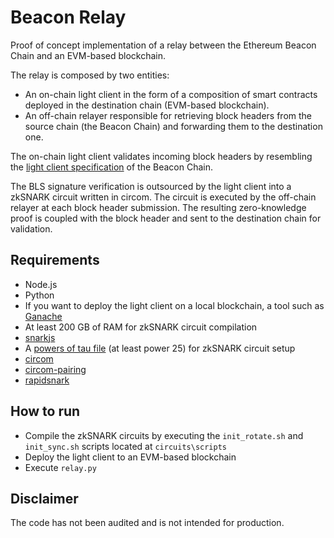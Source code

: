 # Beacon Relay
Proof of concept implementation of a relay between the Ethereum Beacon Chain and an EVM-based blockchain.

The relay is composed by two entities:
- An on-chain light client in the form of a composition of smart contracts deployed in the destination chain (EVM-based blockchain).
- An off-chain relayer responsible for retrieving block headers from the source chain (the Beacon Chain) and forwarding them to the destination one.

The on-chain light client validates incoming block headers by resembling the [light client specification](https://github.com/ethereum/annotated-spec/blob/master/altair/sync-protocol.md) of the Beacon Chain.

The BLS signature verification is outsourced by the light client into a zkSNARK circuit written in circom. The circuit is executed by the off-chain relayer at each block header submission. The resulting zero-knowledge proof is coupled with the block header and sent to the destination chain for validation.

## Requirements
- Node.js
- Python
- If you want to deploy the light client on a local blockchain, a tool such as [Ganache](https://github.com/trufflesuite/ganache)
- At least 200 GB of RAM for zkSNARK circuit compilation
- [snarkjs](https://github.com/iden3/snarkjs)
- A [powers of tau file](https://github.com/iden3/snarkjs#:~:text=NOTE-,Ptau%20files,-for%20bn128%20with) (at least power 25) for zkSNARK circuit setup
- [circom](https://docs.circom.io/)
- [circom-pairing](https://github.com/yi-sun/circom-pairing)
- [rapidsnark](https://github.com/iden3/rapidsnark)

## How to run
- Compile the zkSNARK circuits by executing the `init_rotate.sh` and `init_sync.sh` scripts located at `circuits\scripts`
- Deploy the light client to an EVM-based blockchain
- Execute `relay.py`

## Disclaimer
The code has not been audited and is not intended for production.
